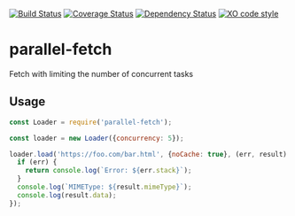 [![Build Status](https://travis-ci.org/kuu/parallel-fetch.svg?branch=master)](https://travis-ci.org/kuu/parallel-fetch)
[![Coverage Status](https://coveralls.io/repos/github/kuu/parallel-fetch/badge.svg?branch=master)](https://coveralls.io/github/kuu/parallel-fetch?branch=master)
[![Dependency Status](https://gemnasium.com/badges/github.com/kuu/parallel-fetch.svg)](https://gemnasium.com/github.com/kuu/parallel-fetch)
[![XO code style](https://img.shields.io/badge/code_style-XO-5ed9c7.svg)](https://github.com/sindresorhus/xo)

# parallel-fetch

Fetch with limiting the number of concurrent tasks

## Usage
```js
const Loader = require('parallel-fetch');

const loader = new Loader({concurrency: 5});

loader.load('https://foo.com/bar.html', {noCache: true}, (err, result) => {
  if (err) {
    return console.log(`Error: ${err.stack}`);
  }
  console.log(`MIMEType: ${result.mimeType}`);
  console.log(result.data);
});
```

